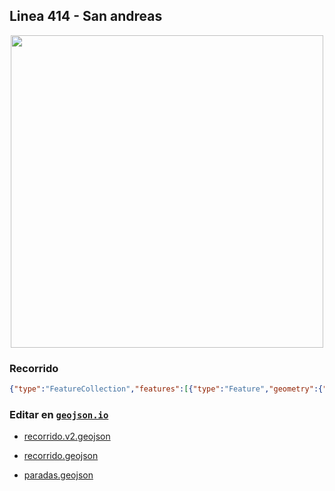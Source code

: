 ## Linea 414 - San andreas

<p align="center"><img src="../img/landscape.webp" width="500px" /></p>

### Recorrido

```geojson
{"type":"FeatureCollection","features":[{"type":"Feature","geometry":{"type":"LineString","coordinates":[[-65.174475,-26.897567],[-65.176431,-26.897218],[-65.17848,-26.896855],[-65.18049,-26.896509],[-65.182467,-26.896156],[-65.184504,-26.895805],[-65.186479,-26.895448],[-65.188493,-26.895085],[-65.19049,-26.894718],[-65.194099,-26.893658],[-65.194313,-26.892455],[-65.196229,-26.892288],[-65.198315,-26.892084],[-65.199795,-26.891756],[-65.199476,-26.890626],[-65.197483,-26.890797],[-65.195441,-26.890979],[-65.195367,-26.890826],[-65.195167,-26.889095],[-65.195022,-26.887949],[-65.194827,-26.886184],[-65.194313,-26.88469],[-65.192421,-26.885044],[-65.190398,-26.885399],[-65.188401,-26.885773],[-65.186413,-26.886105],[-65.184407,-26.886414],[-65.184261,-26.886274],[-65.183343,-26.884693],[-65.182407,-26.883092],[-65.181678,-26.881374],[-65.181085,-26.879632],[-65.180488,-26.877894],[-65.179833,-26.876138],[-65.179204,-26.874433],[-65.178597,-26.872714],[-65.178579,-26.870905],[-65.178599,-26.870616],[-65.179638,-26.869362],[-65.181485,-26.868577],[-65.183268,-26.867633],[-65.184767,-26.8664],[-65.185893,-26.8649],[-65.187071,-26.863309],[-65.188163,-26.86179],[-65.189055,-26.860141],[-65.190207,-26.858531],[-65.191151,-26.856854],[-65.191566,-26.855046],[-65.192255,-26.853381],[-65.192319,-26.851487],[-65.192403,-26.849585],[-65.192377,-26.847771],[-65.192519,-26.846887],[-65.192866,-26.846962],[-65.194764,-26.8466],[-65.196724,-26.846024],[-65.198658,-26.84545],[-65.200025,-26.844862],[-65.199662,-26.84308],[-65.19923,-26.84131],[-65.19879,-26.839497],[-65.198521,-26.838398],[-65.198119,-26.836894],[-65.197732,-26.835136],[-65.197552,-26.834576],[-65.197539,-26.834492],[-65.19723597586493,-26.833653195882377],[-65.195412,-26.834445],[-65.195226,-26.834496],[-65.195124,-26.834701],[-65.19555,-26.836422],[-65.195677,-26.836994],[-65.195724,-26.837191],[-65.196125,-26.83896],[-65.196547,-26.84082],[-65.196986,-26.842694],[-65.197433,-26.844541],[-65.197534,-26.845796],[-65.195628,-26.846356],[-65.193626,-26.84694],[-65.192662,-26.848154],[-65.192587,-26.849888],[-65.192509,-26.851712],[-65.192412,-26.85361],[-65.191625,-26.855274],[-65.191832,-26.857059],[-65.19077,-26.858716],[-65.18968,-26.860237],[-65.188284,-26.86169],[-65.187111,-26.863327],[-65.186033,-26.864887],[-65.184841,-26.866372],[-65.183322,-26.867621],[-65.181564,-26.868543],[-65.179639,-26.869391],[-65.178648,-26.87085],[-65.178633,-26.872755],[-65.179279,-26.87446],[-65.17997,-26.876179],[-65.180556,-26.877963],[-65.181134,-26.87969],[-65.181722,-26.881473],[-65.182552,-26.883285],[-65.183507,-26.884941],[-65.184496,-26.886366],[-65.186461,-26.886111],[-65.188446,-26.885772],[-65.190428,-26.885377],[-65.192455,-26.885015],[-65.194468,-26.884644],[-65.194643,-26.884843],[-65.194878,-26.886602],[-65.195047,-26.888404],[-65.195265,-26.890241],[-65.195556,-26.890955],[-65.197517,-26.890782],[-65.199545,-26.890628],[-65.199673,-26.890823],[-65.199649,-26.891938],[-65.197714,-26.89212],[-65.195684,-26.892302],[-65.194107,-26.892725],[-65.193928,-26.894095],[-65.191957,-26.894462],[-65.189979,-26.894835],[-65.18799,-26.895188],[-65.18596,-26.895537],[-65.183918,-26.8959],[-65.181882,-26.896268],[-65.179859,-26.896631],[-65.177823,-26.896977],[-65.175782,-26.897324],[-65.173751,-26.897674]]},"properties":{"name":"Linea 414 - San Andreas"}}]}
```

### Editar en [`geojson.io`](https://geojson.io/#map=11/-26.8139/-65.2008)

- [recorrido.v2.geojson](https://geojson.io/#data=data:text/x-url,https%3A%2F%2Fraw.githubusercontent.com%2FFrancoJavierGadea%2FTucuman-colectivos%2Frefs%2Fheads%2Fmain%2Fpublic%2Fdata%2Finterurbano%2F414%2Fsan-andreas%2Frecorrido.v2.geojson)

- [recorrido.geojson](https://geojson.io/#data=data:text/x-url,https%3A%2F%2Fraw.githubusercontent.com%2FFrancoJavierGadea%2FTucuman-colectivos%2Frefs%2Fheads%2Fmain%2Fpublic%2Fdata%2Finterurbano%2F414%2Fsan-andreas%2Frecorrido.geojson)

- [paradas.geojson](https://geojson.io/#data=data:text/x-url,https%3A%2F%2Fraw.githubusercontent.com%2FFrancoJavierGadea%2FTucuman-colectivos%2Frefs%2Fheads%2Fmain%2Fpublic%2Fdata%2Finterurbano%2F414%2Fsan-andreas%2Fparadas.geojson)